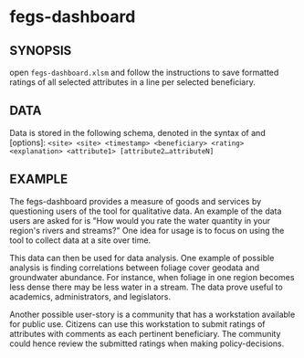 # fegs-dashboard
## SYNOPSIS
open `fegs-dashboard.xlsm` and follow the instructions to save formatted ratings of all selected attributes in a line per selected beneficiary.
## DATA
Data is stored in the following schema, denoted in the syntax of <requirements> and [options]:
```<site> <site> <timestamp> <beneficiary> <rating> <explanation> <attribute1> [attribute2…attributeN]```

## EXAMPLE
The fegs-dashboard provides a measure of goods and services by questioning users of the tool for qualitative data. An example of the data users are asked for is "How would you rate the water quantity in your region's rivers and streams?" One idea for usage is to focus on using the tool to collect data at a site over time.

This data can then be used for data analysis. One example of possible analysis is finding correlations between foliage cover geodata and groundwater abundance. For instance, when foliage in one region becomes less dense there may be less water in a stream. The data prove useful to academics, administrators, and legislators.

Another possible user-story is a community that has a workstation available for public use. Citizens can use this workstation to submit ratings of attributes with comments as each pertinent beneficiary. The community could hence review the submitted ratings when making policy-decisions. 
